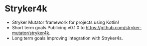 # Stryker4k

- Stryker Mutator framework for projects using Kotlin!
- Short term goals Publicing v0.1.0 to https://github.com/stryker-mutator/stryker4k.
- Long term goals Improving integration with Stryker4s.

